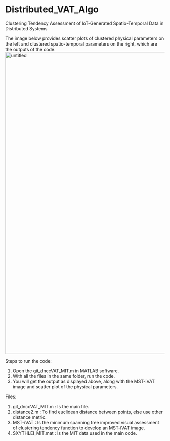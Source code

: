 # Distributed_VAT_Algo
Clustering Tendency Assessment of IoT-Generated Spatio-Temporal Data in Distributed Systems

The image below provides scatter plots of clustered physical parameters on the left and clustered spatio-temporal parameters on the right, which are the outputs of the code.
<img width="2560" height="955" alt="untitled" src="https://github.com/user-attachments/assets/b5f752de-d6a5-48d1-93f2-f87731dfd2c8" />

Steps to run the code:
1) Open the git_dnccVAT_MIT.m in MATLAB software.
2) With all the files in the same folder, run the code.
3) You will get the output as displayed above, along with the MST-iVAT image and scatter plot of the physical parameters.

Files:
1) git_dnccVAT_MIT.m : Is the main file.
2) distance2.m : To find euclidean distance between points, else use other distance metric.
3) MST-iVAT : Is the minimum spanning tree improved visual assessment of clustering tendency function to develop an MST-iVAT image.
4) SXYTHLEI_MIT.mat : Is the MIT data used in the main code.



